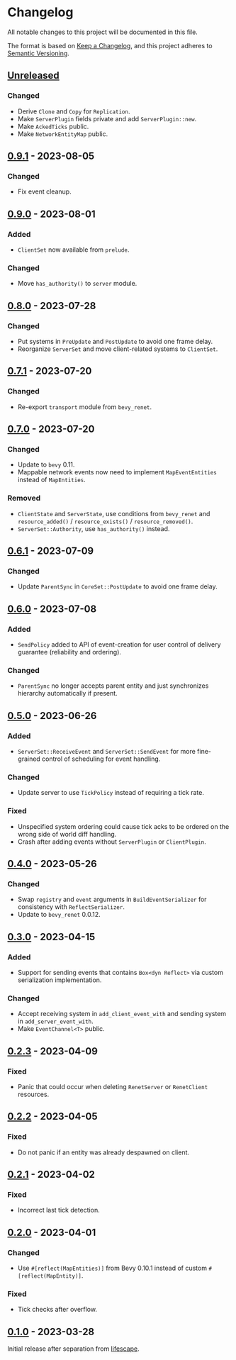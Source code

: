 # Changelog

All notable changes to this project will be documented in this file.

The format is based on [Keep a Changelog](https://keepachangelog.com/en/1.0.0/),
and this project adheres to [Semantic Versioning](https://semver.org/spec/v2.0.0.html).

## [Unreleased]

### Changed

- Derive `Clone` and `Copy` for `Replication`.
- Make `ServerPlugin` fields private and add `ServerPlugin::new`.
- Make `AckedTicks` public.
- Make `NetworkEntityMap` public.

## [0.9.1] - 2023-08-05

### Changed

- Fix event cleanup.

## [0.9.0] - 2023-08-01

### Added

- `ClientSet` now available from `prelude`.

### Changed

- Move `has_authority()` to `server` module.

## [0.8.0] - 2023-07-28

### Changed

- Put systems in `PreUpdate` and `PostUpdate` to avoid one frame delay.
- Reorganize `ServerSet` and move client-related systems to `ClientSet`.

## [0.7.1] - 2023-07-20

### Changed

- Re-export `transport` module from `bevy_renet`.

## [0.7.0] - 2023-07-20

### Changed

- Update to `bevy` 0.11.
- Mappable network events now need to implement `MapEventEntities` instead of `MapEntities`.

### Removed

- `ClientState` and `ServerState`, use conditions from `bevy_renet` and `resource_added()` / `resource_exists()` / `resource_removed()`.
- `ServerSet::Authority`, use `has_authority()` instead.

## [0.6.1] - 2023-07-09

### Changed

- Update `ParentSync` in `CoreSet::PostUpdate` to avoid one frame delay.

## [0.6.0] - 2023-07-08

### Added

- `SendPolicy` added to API of event-creation for user control of delivery guarantee (reliability and ordering).

### Changed

- `ParentSync` no longer accepts parent entity and just synchronizes hierarchy automatically if present.

## [0.5.0] - 2023-06-26

### Added

- `ServerSet::ReceiveEvent` and `ServerSet::SendEvent` for more fine-grained control of scheduling for event handling.

### Changed

- Update server to use `TickPolicy` instead of requiring a tick rate.

### Fixed

- Unspecified system ordering could cause tick acks to be ordered on the wrong side of world diff handling.
- Crash after adding events without `ServerPlugin` or `ClientPlugin`.

## [0.4.0] - 2023-05-26

### Changed

- Swap `registry` and `event` arguments in `BuildEventSerializer` for consistency with `ReflectSerializer`.
- Update to `bevy_renet` 0.0.12.

## [0.3.0] - 2023-04-15

### Added

- Support for sending events that contains `Box<dyn Reflect>` via custom serialization implementation.

### Changed

- Accept receiving system in `add_client_event_with` and sending system in `add_server_event_with`.
- Make `EventChannel<T>` public.

## [0.2.3] - 2023-04-09

### Fixed

- Panic that could occur when deleting `RenetServer` or `RenetClient` resources.

## [0.2.2] - 2023-04-05

### Fixed

- Do not panic if an entity was already despawned on client.

## [0.2.1] - 2023-04-02

### Fixed

- Incorrect last tick detection.

## [0.2.0] - 2023-04-01

### Changed

- Use `#[reflect(MapEntities)]` from Bevy 0.10.1 instead of custom `#[reflect(MapEntity)]`.

### Fixed

- Tick checks after overflow.

## [0.1.0] - 2023-03-28

Initial release after separation from [lifescape](https://github.com/lifescapegame/lifescape).

[unreleased]: https://github.com/lifescapegame/bevy_replicon/compare/v0.9.1...HEAD
[0.9.1]: https://github.com/lifescapegame/bevy_replicon/compare/v0.9.0...v0.9.1
[0.9.0]: https://github.com/lifescapegame/bevy_replicon/compare/v0.8.0...v0.9.0
[0.8.0]: https://github.com/lifescapegame/bevy_replicon/compare/v0.7.1...v0.8.0
[0.7.1]: https://github.com/lifescapegame/bevy_replicon/compare/v0.7.0...v0.7.1
[0.7.0]: https://github.com/lifescapegame/bevy_replicon/compare/v0.6.1...v0.7.0
[0.6.1]: https://github.com/lifescapegame/bevy_replicon/compare/v0.6.0...v0.6.1
[0.6.0]: https://github.com/lifescapegame/bevy_replicon/compare/v0.5.0...v0.6.0
[0.5.0]: https://github.com/lifescapegame/bevy_replicon/compare/v0.4.0...v0.5.0
[0.4.0]: https://github.com/lifescapegame/bevy_replicon/compare/v0.3.0...v0.4.0
[0.3.0]: https://github.com/lifescapegame/bevy_replicon/compare/v0.2.3...v0.3.0
[0.2.3]: https://github.com/lifescapegame/bevy_replicon/compare/v0.2.2...v0.2.3
[0.2.2]: https://github.com/lifescapegame/bevy_replicon/compare/v0.2.1...v0.2.2
[0.2.1]: https://github.com/lifescapegame/bevy_replicon/compare/v0.2.0...v0.2.1
[0.2.0]: https://github.com/lifescapegame/bevy_replicon/compare/v0.1.0...v0.2.0
[0.1.0]: https://github.com/lifescapegame/bevy_replicon/releases/tag/v0.1.0
